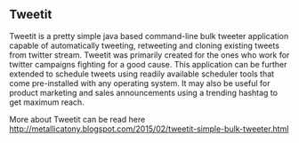 Tweetit
--------
Tweetit is a pretty simple java based command-line bulk tweeter application capable of automatically tweeting, retweeting and cloning existing tweets from twitter stream. Tweetit was primarily created for the ones who work for twitter campaigns fighting for a good cause. This application can be further extended to schedule tweets using readily available scheduler tools that come pre-installed with any operating system. It may also be useful for product marketing and sales announcements using a trending hashtag to get maximum reach.

More about Tweetit can be read here http://metallicatony.blogspot.com/2015/02/tweetit-simple-bulk-tweeter.html
